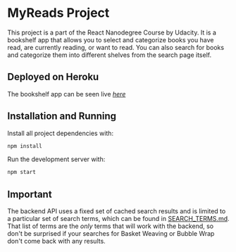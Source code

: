 # MyReads Project

This project is a part of the React Nanodegree Course by Udacity.
It is a bookshelf app that allows you to select and categorize books you have read, are currently reading, or want to read.
You can also search for books and categorize them into different shelves from the search page itself.

## Deployed on Heroku

The bookshelf app can be seen live [_here_](https://my-reads-project-aman.herokuapp.com/)

## Installation and Running

Install all project dependencies with:

```js
npm install
```

Run the development server with:

```js
npm start
```

## Important

The backend API uses a fixed set of cached search results and is limited to a particular set of search terms, which can be found in [SEARCH_TERMS.md](SEARCH_TERMS.md). That list of terms are the _only_ terms that will work with the backend, so don't be surprised if your searches for Basket Weaving or Bubble Wrap don't come back with any results.